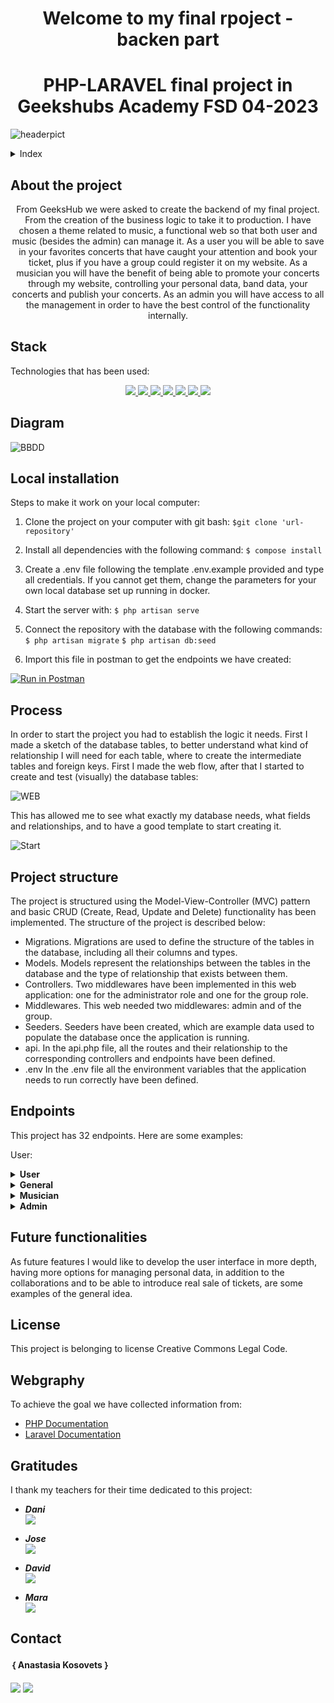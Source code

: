 <h1 align="center">Welcome to my final rpoject - backen part</h1>

<h1 align="center">PHP-LARAVEL final project in Geekshubs Academy FSD 04-2023</h1>

![headerpict](https://s3-pruebanastia.s3.eu-west-3.amazonaws.com/image.jpg)

<details>
  <summary>Index</summary>
  <ol>
    <li><a href="#about-the-project">About the project</a></li>
    <li><a href="#stack">Stack</a></li>
    <li><a href="#diagram">Diagram</a></li>
    <li><a href="#local-installation">Local installation</a></li>
    <li><a href="#process">Process</a></li>
    <li><a href="#project-structure">Project structure</a></li>
    <li><a href="#endpoints">Endpoints</a></li>
    <li><a href="#future-functionalities">Future functionalities</a></li>
    <li><a href="#license">License</a></li>
    <li><a href="#webgraphy">Webgraphy</a></li>
    <li><a href="#gratitudes">Gratitudes</a></li>
    <li><a href="#contact">Contact</a></li>
  </ol>
</details>

## About the project

<p align="center">From GeeksHub we were asked to create the backend of my final project. From the creation of the business logic to take it to production. I have chosen a theme related to music, a functional web so that both user and music (besides the admin) can manage it. As a user you will be able to save in your favorites concerts that have caught your attention and book your ticket, plus if you have a group could register it on my website.
As a musician you will have the benefit of being able to promote your concerts through my website, controlling your personal data, band data, your concerts and publish your concerts.
As an admin you will have access to all the management in order to have the best control of the functionality internally. </p>

## Stack
<p>Technologies that has been used:</p>
<div align="center">
    <a href="https://www.postman.com/">
        <img src= "https://img.shields.io/badge/Postman-FF6C37?style=for-the-badge&logo=postman&logoColor=white"/>
    </a>
    <a href="https://www.mysql.com/">
        <img src= "https://img.shields.io/badge/mysql-3E6E93?style=for-the-badge&logo=mysql&logoColor=white"/>
    </a>
    <a href="https://www.github.com/">
        <img src= "https://img.shields.io/badge/github-24292F?style=for-the-badge&logo=github&logoColor=white"/>
    </a>
    <a href="https://git-scm.com/">
        <img src= "https://img.shields.io/badge/git-F54D27?style=for-the-badge&logo=git&logoColor=white"/>
    </a>
    <a href="https://www.docker.com/">
        <img src= "https://img.shields.io/badge/docker-2496ED?style=for-the-badge&logo=docker&logoColor=white"/>
    </a>
    <a href="https://www.php.net/">
        <img src= "https://img.shields.io/badge/php-%23777BB4.svg?style=for-the-badge&logo=php&logoColor=white"/>
    </a>
<a href="https://laravel.com">
        <img src= "https://img.shields.io/badge/laravel-%23FF2D20.svg?style=for-the-badge&logo=laravel&logoColor=white"/>
    </a>
</div>

## Diagram

![BBDD](https://s3-pruebanastia.s3.eu-west-3.amazonaws.com/BBDD.png)

## Local installation

Steps to make it work on your local computer:
1. Clone the project on your computer with git bash:
 `$git clone 'url-repository'`
2. Install all dependencies with the following command:
 ` $ compose install `
3. Create a .env file following the template .env.example provided and type all credentials. If you cannot get them, change the parameters for your own local database set up running in docker.
4.  Start the server with:
 ``` $ php artisan serve ```
5. Connect the repository with the database with the following commands:
 ``` $ php artisan migrate ``` 
 ``` $ php artisan db:seed ``` 

6. Import this file in postman to get the endpoints we have created:

[![Run in Postman](https://run.pstmn.io/button.svg)](https://app.getpostman.com/run-collection/27848105-1592aced-fd09-42ca-83b4-024f0c12ba5e?action=collection%2Ffork&source=rip_markdown&collection-url=entityId%3D27848105-1592aced-fd09-42ca-83b4-024f0c12ba5e%26entityType%3Dcollection%26workspaceId%3Dc14731dc-3c93-48c6-811b-42a6a726ab8f)


## Process
In order to start the project you had to establish the logic it needs. First I made a sketch of the database tables, to better understand what kind of relationship I will need for each table, where to create the intermediate tables and foreign keys. First I made the web flow, after that I started to create and test (visually) the database tables:

![WEB](https://s3-pruebanastia.s3.eu-west-3.amazonaws.com/flujoWEB.png)

This has allowed me to see what exactly my database needs, what fields and relationships, and to have a good template to start creating it.

![Start](https://s3-pruebanastia.s3.eu-west-3.amazonaws.com/unnamed.jpg)


## Project structure

The project is structured using the Model-View-Controller (MVC) pattern and basic CRUD (Create, Read, Update and Delete) functionality has been implemented. The structure of the project is described below:

- Migrations.
	Migrations are used to define the structure of the tables in the database, including all their columns and types.
- Models.
	Models represent the relationships between the tables in the database and the type of relationship that exists between them. 
- Controllers.
	Two middlewares have been implemented in this web application: one for the administrator role and one for the group role.
- Middlewares.
	This web needed two middlewares: admin and of the group.
- Seeders.
	Seeders have been created, which are example data used to populate the database once the application is running.
- api.
	In the api.php file, all the routes and their relationship to the corresponding controllers and endpoints have been defined.
- .env
	In the .env file all the environment variables that the application needs to run correctly have been defined.

## Endpoints
This project has 32 endpoints. Here are some examples:

User:

<details>
<summary><strong>User</strong></summary>

- Login user:
    - Manage login in the API. The information is passed via body in Postman containing the email and password:

            POST:   https://ak-fsd-backend-concert-to-you-njjo.vercel.app/api/api/login 
        body:
        ``` bash
           {
            "email": "example@example.com",
            "password": "password",
            }
        ```

- Register User: 
    - Manage of the register in our API:

            POST:  https://ak-fsd-backend-concert-to-you-njjo.vercel.app/api/api/register
        body:
        ``` bash
        {
            "firstName": "Name",
            "lastName": "Surname",
            "email": "example@example.com",
            "password": "password",
            "address": "Address",
            "document": "11111111M",
            "dateOfBirth": "00/00/0000",
            "phoneNumber": "111111111",
        }
        ```
    
#### User also can:
    -   Logout
    -   Register Group(if user have a group)
    -   View of Profile
    -   Get My Tickets
    -   Delete profile
    -   Book ticket
    -   Put in favorites
    -   Get my favorites
</details>

<details>

#### General endpoints:

<summary><strong>General</strong></summary>

Without login you can:
    -   View of all groups
    -   View of all concerts
    -   Search concerts by title or group name
    -   View of Conctacts page
    -   View of About Us page

</details>

<details>

#### User(as musician):
<summary><strong>Musician</strong></summary>

- Create concert: 
    - Musician can public his concert in the web.
  
            POST:   https://ak-fsd-backend-concert-to-you-njjo.vercel.app/api/api/createConcert
        body:
        ``` bash
        {
            "image": "URL",
            "title": "Title",
            "date": "0000/00/00 00:00",
            "groupName": "Name",
            "description": "Description",
            "programm": "Programm",
        }
        ```
    
Also can:

    -   Get my concerts
    -   Get my group
    -   Update my group
    
</details>


<details>

#### Admin part:
<summary><strong>Admin</strong></summary>

- Get all users:  
            GET:   https://ak-fsd-backend-concert-to-you-njjo.vercel.app/api/api/users
	
- Get user by name or surname: 
    - Obtains information faster. 
  
            GET:   https://ak-fsd-backend-concert-to-you-njjo.vercel.app/api/api/user?lastName=&firstName=
	
- Update group: 
    - Update only some information.
  
            PUT:   https://ak-fsd-backend-concert-to-you-njjo.vercel.app/api/api/user?lastName=&firstName=/api/groups/admin/8
	body:
        ``` bash
        {
   	        "description": "Description"
        }

        ```
	
- Delete Concert: 
    - Deletes concert by it´s id.
  
            DELETE:    https://ak-fsd-backend-concert-to-you-njjo.vercel.app/api/api/concert/delete/16


Also admin can:

    -   Restore & Delete user
    -   Restore & Delete concert
    -   Restore & Delete Group

</details>

## Future functionalities

As future features I would like to develop the user interface in more depth, having more options for managing personal data, in addition to the collaborations and to be able to introduce real sale of tickets, are some examples of the general idea.     

## License
This project is belonging to license Creative Commons Legal Code.

## Webgraphy
To achieve the goal we have collected information from:
-	[PHP Documentation](https://www.php.net/manual/es/intro-whatis.php)
-	[Laravel Documentation](https://laravel.com/docs/10.x)


## Gratitudes
I thank my teachers for their time dedicated to this project:

- ***Dani***  
<a href="https://github.com/Datata" target="_blank"><img src="https://img.shields.io/badge/github-24292F?style=for-the-badge&logo=github&logoColor=blue" target="_blank"></a> 

- ***Jose***  
<a href="https://www.github.com/JoseMarin" target="_blank"><img src="https://img.shields.io/badge/github-24292F?style=for-the-badge&logo=github&logoColor=red" target="_blank"></a>

- ***David***  
<a href="https://www.github.com/Dave86dev" target="_blank"><img src="https://img.shields.io/badge/github-24292F?style=for-the-badge&logo=github&logoColor=white" target="_blank"></a>

- ***Mara***  
<a href="https://www.github.com/MaraScampini" target="_blank"><img src="https://img.shields.io/badge/github-24292F?style=for-the-badge&logo=github&logoColor=green" target="_blank"></a> 

## Contact
#### ｛ Anastasia Kosovets  ｝
<a href = "mailto:anastasiakosovets@gmail.com"><img src="https://img.shields.io/badge/Gmail-C6362C?style=for-the-badge&logo=gmail&logoColor=white" target="_blank"></a>
<a href="https://www.linkedin.com/in/anastasia-kosovets-00022917b/" target="_blank"><img src="https://img.shields.io/badge/-LinkedIn-%230077B5?style=for-the-badge&logo=linkedin&logoColor=white" target="_blank"></a> 
</p>
